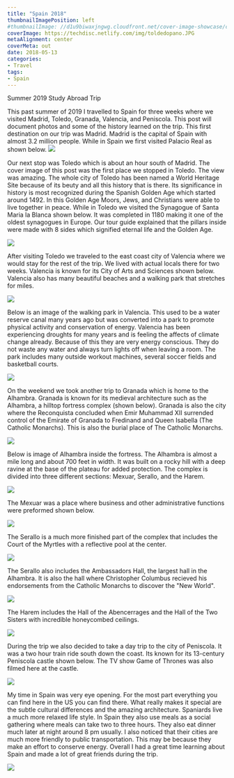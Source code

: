 ```yaml
---
title: "Spain 2018"
thumbnailImagePosition: left
#thumbnailImage: //d1u9biwaxjngwg.cloudfront.net/cover-image-showcase/city-750.jpg
coverImage: https://techdisc.netlify.com/img/toldedopano.JPG
metaAlignment: center
coverMeta: out
date: 2018-05-13
categories:
- Travel
tags:
- Spain
---
```


Summer 2019 Study Abroad Trip

<!--more-->
This past summer of 2019 I travelled to Spain for three weeks where we visited Madrid, Toledo, Granada, Valencia, and Peniscola. This post will document photos and some of the history learned on the trip. This first destination on our trip was Madrid. Madrid is the capital of Spain with almost 3.2 million people. While in Spain we first visited Palacio Real as shown below. 
<img src="https://techdisc.netlify.com/img/palacioreal.JPG">

Our next stop was Toledo which is about an hour south of Madrid. The cover image of this post was the first place we stopped in Toledo. The view was amazing. The whole city of Toledo has been named a World Heritage Site because of its beuty and all this history that is there. Its significance in history is most recognized during the Spanish Golden Age which started around 1492. In this Golden Age Moors, Jews, and Christians were able to live together in peace. While in Toledo we visited the Synagogue of Santa Maria la Blanca shown below. It was completed in 1180 making it one of the oldest synagogues in Europe. Our tour guide explained that the pillars inside were made with 8 sides which signified eternal life and the Golden Age.

<img src="https://techdisc.netlify.com/img/toledo1.JPG"> 

After visiting Toledo we traveled to the east coast city of Valencia where we would stay for the rest of the trip. We lived with actual locals there for two weeks. Valencia is known for its City of Arts and Sciences shown below. Valencia also has many beautiful beaches and a walking park that stretches for miles.

<img src="https://techdisc.netlify.com/img/science.JPG"> 


Below is an image of the walking park in Valencia. This used to be a water reserve canal many years ago but was converted into a park to promote physical activity and conservation of energy. Valencia has been experiencing droughts for many years and is feeling the affects of climate change already. Because of this they are very energy conscious. They do not waste any water and always turn lights off when leaving a room. The park includes many outside workout machines, several soccer fields and basketball courts. 

<img src="https://techdisc.netlify.com/img/valpark.png">

On the weekend we took another trip to Granada which is home to the Alhambra. Granada is known for its medieval architecture such as the Alhambra, a hilltop fortress complex (shown below). Granada is also the city where the Reconquista concluded when Emir Muhammad XII surrended control of the Emirate of Granada to Fredinand and Queen Isabella (The Catholic Monarchs). This is also the burial place of The Catholic Monarchs.

<img src="https://techdisc.netlify.com/img/alhonhill.JPG">

Below is image of Alhambra inside the fortress. The Alhambra is almost a mile long and about 700 feet in width. It was built on a rocky hill with a deep ravine at the base of the plateau for added protection. The complex is divided into three different sections: Mexuar, Serallo, and the Harem. 

<img src="https://techdisc.netlify.com/img/gardens.JPG">

The Mexuar was a place where business and other administrative functions were preformed shown below. 

<img src="https://techdisc.netlify.com/img/mexuar.JPG">

The Serallo is a much more finished part of the complex that includes the Court of the Myrtles with a reflective pool at the center. 

<img src="https://techdisc.netlify.com/img/myrtles.JPG">

The Serallo also includes the Ambassadors Hall, the largest hall in the Alhambra. It is also the hall where Christopher Columbus recieved his endorsements from the Catholic Monarchs to discover the "New World". 

<img src="https://techdisc.netlify.com/img/hall.JPG">

The Harem includes the Hall of the Abencerrages and the Hall of the Two Sisters with incredible honeycombed ceilings.

<img src="https://techdisc.netlify.com/img/hall2.JPG">

During the trip we also decided to take a day trip to the city of Peniscola. It was a two hour train ride south down the coast. Its known for its 13-century Peniscola castle shown below. The TV show Game of Thrones was also filmed here at the castle. 

<img src="https://techdisc.netlify.com/img/castle.JPG">


My time in Spain was very eye opening. For the most part everything you can find here in the US you can find there. What really makes it special are the subtle cultural differences and the amazing architecture. Spaniards live a much more relaxed life style. In Spain they also use meals as a social gathering where meals can take two to three hours. They also eat dinner much later at night around 8 pm usually. I also noticed that their cities are much more friendly to public transportation. This may be because they make an effort to conserve energy. Overall I had a great time learning about Spain and made a lot of great friends during the trip. 

<img src="https://techdisc.netlify.com/img/group.JPG">









